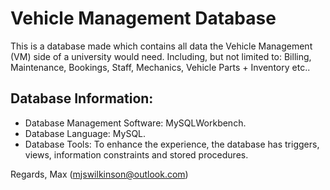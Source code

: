 # Vehicle Management Database
This is a database made which contains all data the Vehicle Management (VM) side of a university would need. Including, but not limited to: Billing, Maintenance, Bookings, Staff, Mechanics, Vehicle Parts + Inventory etc..

## Database Information:
- Database Management Software: MySQLWorkbench.
- Database Language: MySQL.
- Database Tools: To enhance the experience, the database has triggers, views, information constraints and stored procedures.

Regards, 
Max (mjswilkinson@outlook.com)
